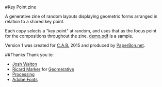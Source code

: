 #Key Point zine

A generative zine of random layouts displaying geometric forms arranged in relation to a shared key point.

Each copy selects a "key point" at random, and uses that as the focus point for the compositions throughout the zine. [demo.pdf](demo.pdf) is a sample.

Version 1 was created for [C.A.B.](http://comicartsbrooklyn.com/) 2015 and produced by [PaperBon.net](http://paperbon.net).


##Thanks
Thank you to:
* [Josh Walton](https://github.com/adenine/)
* [Ricard Marker](http://www.ricardmarxer.com/) for [Geomerative](http://www.ricardmarxer.com/geomerative/)
* [Processing](https://processing.org/)
* [Adobe Fonts](https://github.com/adobe-fonts)

